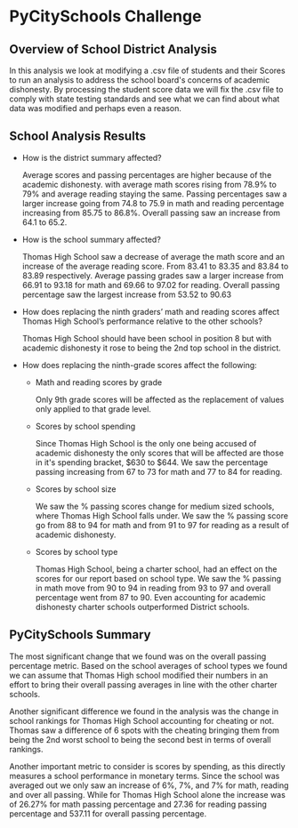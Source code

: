 # PyCitySchools Challenge

## Overview of School District Analysis
In this analysis we look at modifying a .csv file of students and their Scores
to run an analysis to address the school board's concerns of academic dishonesty.
By processing the student score data we will fix the .csv file to comply with
state testing standards and see what we can find about what data was modified
and perhaps even a reason.

## School Analysis Results
- How is the district summary affected?

  Average scores and passing percentages are higher because of the academic dishonesty.
  with average math scores rising from 78.9% to 79% and average reading staying the same.
  Passing percentages saw a larger increase going from 74.8 to 75.9 in math and
  reading percentage increasing from 85.75 to 86.8%. Overall passing saw an increase
  from 64.1 to 65.2.

- How is the school summary affected?

  Thomas High School saw a decrease of average the math score and  an increase of
  the average reading score. From 83.41 to 83.35 and 83.84 to 83.89 respectively.
  Average passing grades saw a larger increase from 66.91 to 93.18 for math and
  69.66 to 97.02 for reading. Overall passing percentage saw the largest increase
  from 53.52 to 90.63

- How does replacing the ninth graders’ math and reading scores affect Thomas High School’s performance relative to the other schools?

  Thomas High School should have been school in position 8 but with academic
  dishonesty it rose to being the 2nd top school in the district.

- How does replacing the ninth-grade scores affect the following:

  - Math and reading scores by grade

    Only 9th grade scores will be affected as the replacement of values only applied
    to that grade level.

  - Scores by school spending

    Since Thomas High School is the only one being accused of academic dishonesty
    the only scores that will be affected are those in it's spending bracket,
    $630 to $644. We saw the percentage passing increasing from 67 to 73 for math
    and 77 to 84 for reading.

  - Scores by school size

    We saw the % passing scores change for medium sized schools, where Thomas
    High School falls under. We saw the % passing score go from 88 to 94 for math
    and from 91 to 97 for reading  as a result of academic dishonesty.

  - Scores by school type

    Thomas High School, being a charter school, had an effect on the scores for
    our report based on school type. We saw the % passing in math move from 90
    to 94 in reading from 93 to 97 and overall percentage went from 87 to 90.
    Even accounting for academic dishonesty charter schools outperformed District
    schools.

## PyCitySchools Summary

   The most significant change that we found was on the overall passing percentage
   metric. Based on the school averages of school types we found we can assume that
   Thomas High school modified their numbers in an effort to bring their overall
   passing averages in line with the other charter schools.

   Another significant difference we found in the analysis was the change in school
   rankings for Thomas High School accounting for cheating or not. Thomas saw
   a difference of 6 spots with the cheating bringing them from being the 2nd worst
   school to being the second best in terms of overall rankings.

   Another important metric to consider is scores by spending, as this directly
   measures a school performance in monetary terms. Since the school was averaged
   out we only saw an increase of 6%, 7%, and 7% for math, reading and over all
   passing. While for Thomas High School alone the increase was of  26.27%  for
   math passing percentage and 27.36 for reading passing percentage and
   537.11 for overall passing percentage.
